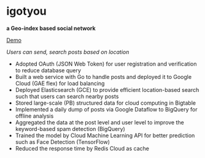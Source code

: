 # igotyou

**a Geo-index based social network**

[Demo](https://ipic-1300911741.oss-cn-shanghai.aliyuncs.com/uPic/20200701155412.gif)

*Users can send, search posts based on location*

- Adopted OAuth (JSON Web Token) for user registration and verification to reduce database query
- Built a web service with Go to handle posts and deployed it to Google Cloud (GAE flex) for load balancing
- Deployed Elasticsearch (GCE) to provide efficient location-based search such that users can search nearby posts 
- Stored large-scale (PB) structured data for cloud computing in Bigtable
- Implemented a daily dump of posts via Google Dataflow to BigQuery for offline analysis
- Aggregated the data at the post level and user level to improve the keyword-based spam detection (BigQuery)
- Trained the model by Cloud Machine Learning API for better prediction such as Face Detection (TensorFlow) 
- Reduced the response time by Redis Cloud as cache

